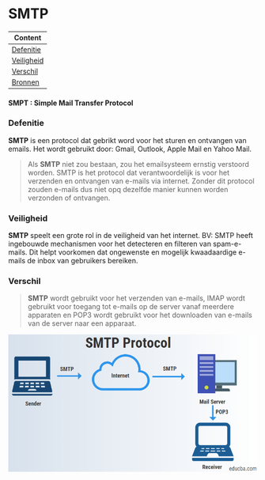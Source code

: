 # SMTP

| Content    | 
| -------- | 
| [Defenitie](#Defenitie)  |
| [Veiligheid](#Veiligheid) |
| [Verschil](#Verschil)    |
|[Bronnen](SMPT1.md)|


#### SMPT : Simple Mail Transfer Protocol

### Defenitie

**SMTP** is een protocol dat gebrikt word voor het sturen en ontvangen van emails. Het wordt gebruikt door: Gmail, Outlook, Apple Mail en Yahoo Mail.

>Als **SMTP** niet zou bestaan, zou het emailsysteem ernstig verstoord worden. SMTP is het protocol dat verantwoordelijk is voor het verzenden en ontvangen van e-mails via internet. Zonder dit protocol zouden e-mails dus niet opq dezelfde manier kunnen worden verzonden of ontvangen.

### Veiligheid

**SMTP** speelt een grote rol in de veiligheid van het internet.
BV: SMTP heeft ingebouwde mechanismen voor het detecteren en filteren van spam-e-mails. Dit helpt voorkomen dat ongewenste en mogelijk kwaadaardige e-mails de inbox van gebruikers bereiken.

### Verschil

>**SMTP** wordt gebruikt voor het verzenden van e-mails, IMAP wordt gebruikt voor toegang tot e-mails op de server vanaf meerdere apparaten en POP3 wordt gebruikt voor het downloaden van e-mails van de server naar een apparaat.

![SMTP Diagram](img/smtp-protocol.png)